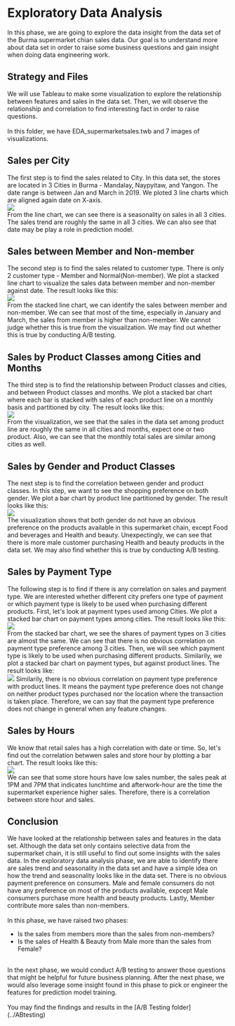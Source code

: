 # Exploratory Data Analysis
In this phase, we are going to explore the data insight from the data set of the Burma supermarket chian sales data. Our goal is to understand more about data set in order to raise some business questions and gain insight when doing data engineering work.

## Strategy and Files
We will use Tableau to make some visualization to explore the relationship between features and sales in the data set. Then, we will observe the relationship and correlation to find interesting fact in order to raise questions.
<br><br>
In this folder, we have EDA_supermarketsales.twb and 7 images of visualizations. 

## Sales per City
The first step is to find the sales related to City. In this data set, the stores are located in 3 Cities in Burma - Mandalay, Naypyitaw, and Yangon. The date range is between Jan and March in 2019. We ploted 3 line charts which are aligned again date on X-axis.<br>
<img src="SalesPerCity.jpg">
<br>
From the line chart, we can see there is a seasonality on sales in all 3 cities. The sales trend are roughly the same in all 3 cities. We can also see that date may be play a role in prediction model. 

## Sales between Member and Non-member
The second step is to find the sales related to customer type. There is only 2 customer type - Member and Normal(Non-member). We plot a stacked line chart to visualize the sales data between member and non-member against date. The result looks like this:<br>
<img src="SalesMember.jpg">
<br>
From the stacked line chart, we can identify the sales between member and non-member. We can see that most of the time, especially in January and March, the sales from member is higher than non-member. We cannot judge whether this is true from the visuailzation. We may find out whether this is true by conducting A/B testing. 

## Sales by Product Classes among Cities and Months
The third step is to find the relationship between Product classes and cities, and between Product classes and months. We plot a stacked bar chart where each bar is stacked with sales of each product line on a monthly basis and partitioned by city. The result looks like this:<br>
<img src="SalesProducts.jpg">
<br>
From the visualization, we see that the sales in the data set among product line are roughly the same in all cities and months, expect one or two product. Also, we can see that the monthly total sales are similar among cities as well. 

## Sales by Gender and Product Classes
The next step is to find the correlation between gender and product classes. In this step, we want to see the shopping preference on both gender. We plot a bar chart by product line partitioned by gender. The result looks like this:<br>
<img src="SalesGender.jpg">
<br>
The visualization shows that both gender do not have an obvious preference on the products available in this supermarket chain, except Food and beverages and Health and beauty. Unexpectingly, we can see that there is more male customer purchasing Health and beauty products in the data set. We may also find whether this is true by conducting A/B testing.

## Sales by Payment Type
The following step is to find if there is any correlation on sales and payment type. We are interested whether different city prefers one type of payment or which payment type is likely to be used when purchasing different products. First, let's look at payment types used among Cities. We plot a stacked bar chart on payment types among cities. The result looks like this:<br>
<img src="SalesPaymentType.jpg">
<br>
From the stacked bar chart, we see the shares of payment types on 3 cities are almost the same. We can see that there is no obvious correlation on payment type preference among 3 cities. Then, we will see which payment type is likely to be used when purchasing different products. Similarily, we plot a stacked bar chart on payment types, but against product lines. The result looks like:<br>
<img src="SalesProductPayment.jpg">
Similarily, there is no obvious correlation on payment type preference with product lines. It means the payment type preference does not change on neither product types purchased nor the location where the transaction is taken place. Therefore, we can say that the payment type preference does not change in general when any feature changes. 

## Sales by Hours
We know that retail sales has a high correlation with date or time. So, let's find out the correlation betwwen sales and store hour by plotting a bar chart. The result looks like this:
<br>
<img src="SalesHours.jpg">
<br>
We can see that some store hours have low sales number, the sales peak at 1PM and 7PM that indicates lunchtime and afterwork-hour are the time the supermarket experience higher sales. Therefore, there is a correlation between store hour and sales.

## Conclusion
We have looked at the relationship between sales and features in the data set. Although the data set only contains selective data from the supermarket chain, it is still useful to find out some insights with the sales data. In the exploratory data analysis phase, we are able to identify there are sales trend and seasonality in the data set and have a simple idea on how the trend and seasonality looks like in the data set. There is no obvious payment preference on consumers. Male and female consumers do not have any preference on most of the products available, expcept Male consumers purchase more health and beauty products. Lastly, Member contribute more sales than non-members.
<br><br>
In this phase, we have raised two phases:
* Is the sales from members more than the sales from non-members?
* Is the sales of Health & Beauty from Male more than the sales from Female?
<br>
In the next phase, we would conduct A/B testing to answer those questions that might be helpful for future business planning. After the next phase, we would also leverage some insight found in this phase to pick or engineer the features for prediction model training. 
<br><br>
You may find the findings and results in the [A/B Testing folder](../ABtesting)